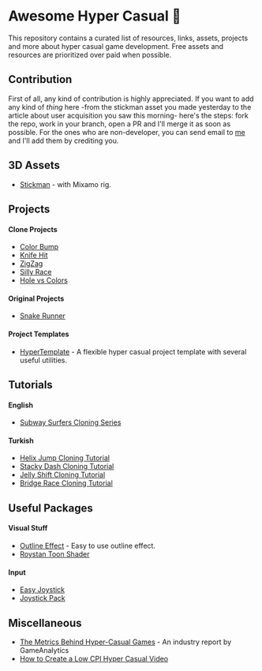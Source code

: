 # Awesome Hyper Casual :partying_face:
This repository contains a curated list of resources, links, assets, projects and more about hyper casual game development. Free assets and resources are prioritized over paid when possible.

## Contribution
First of all, any kind of contribution is highly appreciated. If you want to add any kind of _thing_ here -from the stickman asset you made yesterday to the article about user acquisition you saw this morning- here's the steps: fork the repo, work in your branch, open a PR and I'll merge it as soon as possible. For the ones who are non-developer, you can send email to [me](mailto:sinann.ermis@gmail.com?subject=My%20Contribution%20to%20Awesome%20HC) and I'll add them by crediting you.

## 3D Assets
- [Stickman](https://sketchfab.com/3d-models/hyper-casual-charcter-9990bda2c5a240c28ef0687d94d22c5d) - with Mixamo rig.
## Projects
#### Clone Projects
- [Color Bump](https://github.com/selimozcann/Color-Bump-Clone) 
- [Knife Hit](https://github.com/selimozcann/Knife-Hit-Clone-Game)
- [ZigZag](https://github.com/shubham-saudolla/ZigZag)
- [Silly Race](https://github.com/enes-telli/Silly-Race-Replica)
- [Hole vs Colors](https://github.com/herbou/Unity_HoleVsColors)
#### Original Projects
- [Snake Runner](https://github.com/Matvei-Fadeev/SnakeRunner)
#### Project Templates
- [HyperTemplate](https://github.com/SinanErmis/HyperTemplate) - A flexible hyper casual project template with several useful utilities.
## Tutorials
#### English
- [Subway Surfers Cloning Series](https://www.youtube.com/watch?v=i0ExFzBgW9M&list=PLDVrbPbYnQv2l8k1OLgI2HMxNlXLeL569)
#### Turkish
- [Helix Jump Cloning Tutorial](https://www.youtube.com/watch?v=l8o2UPn_rj4)
- [Stacky Dash Cloning Tutorial](https://www.youtube.com/watch?v=Ew-DoMRR6Hw&list=PLxUiUWF_hg9iclk-k2xQALY0p4H70uE5m)
- [Jelly Shift Cloning Tutorial](https://www.youtube.com/watch?v=1Bj3ugYh24c&list=PLxUiUWF_hg9gqKcbfB7H0QeMpde7mOvh3)
- [Bridge Race Cloning Tutorial](https://www.youtube.com/watch?v=1q1Bx1amthQ&list=PLxUiUWF_hg9j_oCdp3PDd1B1yPSdCVieh)
## Useful Packages
#### Visual Stuff
- [Outline Effect](https://github.com/cakeslice/Outline-Effect) - Easy to use outline effect.
- [Roystan Toon Shader](https://github.com/IronWarrior/UnityToonShader)
#### Input
- [Easy Joystick](https://github.com/herbou/Unity_EasyJoystick)
- [Joystick Pack](https://assetstore.unity.com/packages/tools/input-management/joystick-pack-107631)
## Miscellaneous
- [ The Metrics Behind Hyper-Casual Games](https://gameanalytics.com/blog/the-metrics-behind-hyper-casual-games-industry-report/) - An industry report by GameAnalytics
- [How to Create a Low CPI Hyper Casual Video](https://www.youtube.com/watch?v=XrLW9eYBdh8)
